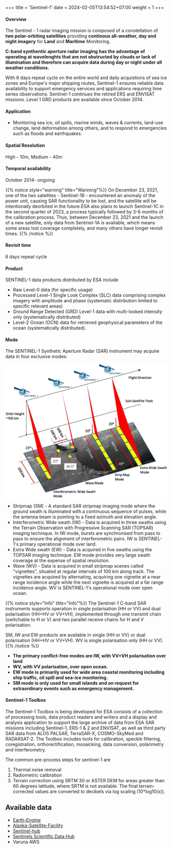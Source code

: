 +++
title = 'Sentinel-1'
date = 2024-02-05T13:54:52+07:00
weight = 1
+++

#### Overview

The Sentinel - 1 radar imaging mission is composed of a constellation of **two polar-orbiting satellites** providing **continous all-weather, day and night imagery** for **Land** and **Maritime** Monitoring. 

**C-band synthentic aperture radar imaging has the advantage of operating at wavelenghts that are not obstructed by clouds or lack of illumination and therefore can acquire data during day or night under all weather conditions.** 

With 6 days repeat cycle on the entire world and daily acquistions of sea ice zones and Europe's major shipping routes, Sentinel-1 ensures reliable data availability to support emergency services and applications requiring time series observations. Sentinel-1 continues the retired ERS and ENVISAT missions. Level 1 GRD products are available since October 2014.

#### Application
- Monitoring sea ice, oil spills, marine winds, waves & currents, land-use change, land deformation among others, and to respond to emergencies such as floods and earthquakes.

#### Spatial Resolution
High - 10m, Medium - 40m

#### Temporal availability
October 2014- ongoing

{{% notice style="warning" title="Warining"%}}
On December 23, 2021, one of the two satellites - Sentinel-1B - encountered an anomaly of the power unit, causing SAR functionality to be lost, and the satellite will be intentionally deorbited in the future.ESA also plans to launch Sentinel-1C in the second quarter of 2023, a process typically followed by 3-6 months of the calibration process. Thus, between December 23, 2021 and the launch of a new satellite, only data from Sentinel-1A is available, which means some areas lost coverage completely, and many others have longer revisit times. {{% /notice %}}

#### Revisit time

6 days repeat cycle 


#### Product
SENTINEL-1 data products distributed by ESA include

- Raw Level-0 data (for specific usage)
- Processed Level-1 Single Look Complex (SLC) data comprising complex imagery with amplitude and phase (systematic distribution limited to specific relevant areas)
- Ground Range Detected (GRD) Level-1 data with multi-looked intensity only (systematically distributed)
- Level-2 Ocean (OCN) data for retrieved geophysical parameters of the ocean (systematically distributed).

#### Mode

The SENTINEL-1 Synthetic Aperture Radar (SAR) instrument may acquire data in four exclusive modes:

![sen1mode](sen1mode.jpeg)

- Stripmap (SM) - A standard SAR stripmap imaging mode where the ground swath is illuminated with a continuous sequence of pulses, while the antenna beam is pointing to a fixed azimuth and elevation angle.
- Interferometric Wide swath (IW) - Data is acquired in three swaths using the Terrain Observation with Progressive Scanning SAR (TOPSAR) imaging technique. In IW mode, bursts are synchronised from pass to pass to ensure the alignment of interferometric pairs. IW is SENTINEL-1's primary operational mode over land.
- Extra Wide swath (EW) - Data is acquired in five swaths using the TOPSAR imaging technique. EW mode provides very large swath coverage at the expense of spatial resolution.
- Wave (WV) - Data is acquired in small stripmap scenes called "vignettes", situated at regular intervals of 100 km along track. The vignettes are acquired by alternating, acquiring one vignette at a near range incidence angle while the next vignette is acquired at a far range incidence angle. WV is SENTINEL-1's operational mode over open ocean.


{{% notice style="Info" title="Info"%}}
The Sentinel-1 C-band SAR instruments supports operation in single polarisation (HH or VV) and dual polarisation (HH+HV or VV+VH), implemented through one transmit chain (switchable to H or V) and two parallel receive chains for H and V polarisation.

SM, IW and EW products are available in single (HH or VV) or dual polarisation (HH+HV or VV+VH). WV is single polarisation only (HH or VV). {{% /notice %}}

- **The primary conflict-free modes are IW, with VV+VH polarisation over land**
- **WV, with VV polarisation, over open ocean.**
- **EW mode is primarily used for wide area coastal monitoring including ship traffic, oil spill and sea-ice monitoring.** 
- **SM mode is only used for small islands and on request for extraordinary events such as emergency management.**

#### Sentinel-1 Toolbox 
The Sentinel-1 Toolbox is being developed for ESA consists of a collection of processing tools, data product readers and writers and a display and analysis application to support the large archive of data from ESA SAR missions including Sentinel-1, ERS-1 & 2 and ENVISAT, as well as third party SAR data from ALOS PALSAR, TerraSAR-X, COSMO-SkyMed and RADARSAT-2. The Toolbox includes tools for calibration, speckle filtering, coregistration, orthorectification, mosaicking, data conversion, polarimetry and interferometry.

The common pre-process steps for sentinel-1 are

1. Thermal noise removal
2. Radiometric calibration
3. Terrain correction using SRTM 30 or ASTER DEM for areas greater than 60 degrees latitude, where SRTM is not available. The final terrain-corrected values are converted to decibels via log scaling (10*log10(x)).


## Available data
- [Earth-Engine](https://developers.google.com/earth-engine/datasets/catalog/COPERNICUS_S1_GRD) 
- [Alaska-Satellite-Facility](https://asf.alaska.edu/datasets/daac/sentinel-1/)
- [Sentinel-hub](https://www.sentinel-hub.com/)
- [Sentinels Scientific Data Hub](https://dataspace.copernicus.eu/)
- Varuna AWS

